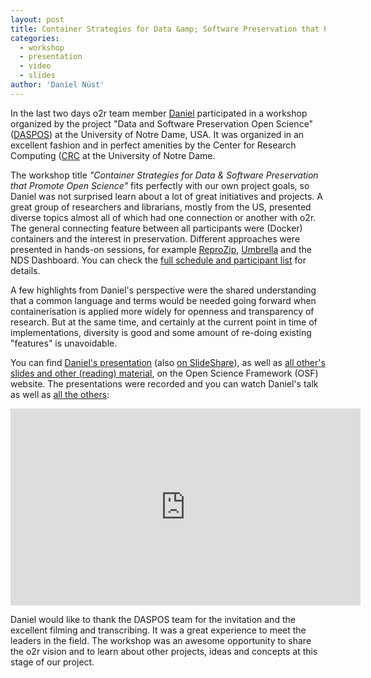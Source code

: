 ```yaml
---
layout: post
title: Container Strategies for Data &amp; Software Preservation that Promote Open Science (DASPOS workshop)
categories:
  - workshop
  - presentation
  - video
  - slides
author: 'Daniel Nüst'
---
```


In the last two days o2r team member [Daniel](https://nordholmen.net) participated in a workshop organized by the project "Data and Software Preservation Open Science" ([DASPOS](https://daspos.crc.nd.edu)) at the University of Notre Dame, USA.
It was organized in an excellent fashion and in perfect amenities by the Center for Research Computing ([CRC](https://crc.nd.edu/) at the University of Notre Dame.

The workshop title _"Container Strategies for Data & Software Preservation that Promote Open Science"_ fits perfectly with our own project goals, so Daniel was not surprised learn about a lot of great initiatives and projects.
A great group of researchers and librarians, mostly from the US, presented diverse topics almost all of which had one connection or another with o2r.
The general connecting feature between all participants were (Docker) containers and the interest in preservation.
Different approaches were presented in hands-on sessions, for example [ReproZip](http://reprozip.org/), [Umbrella](https://daspos.crc.nd.edu/images/reports/umbrella-vtdc15.pdf) and the NDS Dashboard.
You can check the [full schedule and participant list](https://daspos.crc.nd.edu/index.php/workshops/container-strategies-for-data-software-preservation-that-promote-open-science) for details.

A few highlights from Daniel's perspective were the shared understanding that a common language and terms would be needed going forward when containerisation is applied more widely for openness and transparency of research.
But at the same time, and certainly at the current point in time of implementations, diversity is good and some amount of re-doing existing "features" is unavoidable.

You can find [Daniel's presentation](https://osf.io/h2u6w/) (also [on SlideShare](https://www.slideshare.net/nuest/opening-reproducible-research-lightning-talk-daspos-containerization-workshop-2016)), as well as [all other's slides and other (reading) material](https://osf.io/y9mpx/), on the Open Science Framework (OSF) website.
The presentations were recorded and you can watch Daniel's talk as well as [all the others](https://osf.io/upwdj/):

<iframe width="560" height="315" src="https://www.youtube-nocookie.com/embed/YuDdUqMGQAs?start=770" frameborder="0" allow="accelerometer; autoplay; encrypted-media; gyroscope; picture-in-picture" allowfullscreen></iframe>

Daniel would like to thank the DASPOS team for the invitation and the excellent filming and transcribing.
It was a great experience to meet the leaders in the field.
The workshop was an awesome opportunity to share the o2r vision and to learn about other projects, ideas and concepts at this stage of our project.
